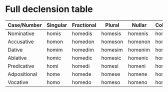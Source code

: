# Full declension table

| Case/Number  | Singular | Fractional | Plural  | Nullar  | Collective |
| ------------ | -------- | ---------- | ------- | ------- | ---------- |
| Nominative   | homis    | homedis    | homesis | homenis | homeris    |
| Accusative   | homon    | homedon    | homeson | homenon | homeron    |
| Dative       | homim    | homedim    | homesim | homenim | homerim    |
| Ablative     | homic    | homedic    | homesic | homenic | homeric    |
| Predicative  | homi     | homedi     | homesi  | homeni  | homeri     |
| Adpositional | home     | homede     | homese  | homene  | homere     |
| Vocative     | homo     | homedo     | homeso  | homeno  | homero     |
